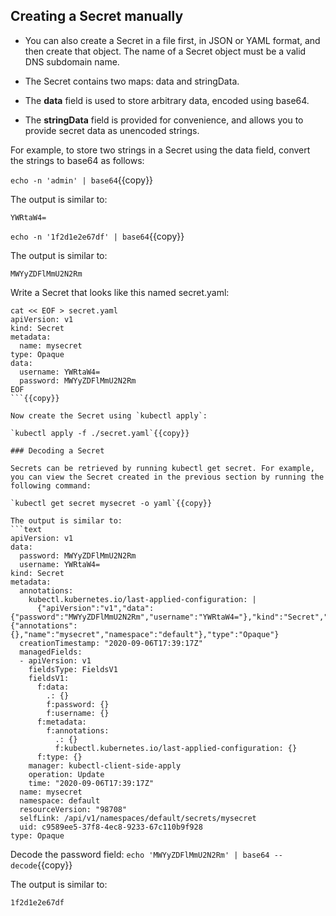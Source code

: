 ## Creating a Secret manually 

- You can also create a Secret in a file first, in JSON or YAML format, and then create that object. The name of a Secret object must be a valid DNS subdomain name. 

- The Secret contains two maps: data and stringData. 

- The **data** field is used to store arbitrary data, encoded using base64. 

- The **stringData** field is provided for convenience, and allows you to provide secret data as unencoded strings.

For example, to store two strings in a Secret using the data field, convert the strings to base64 as follows:

`echo -n 'admin' | base64`{{copy}}

The output is similar to:
```text
YWRtaW4=
```

`echo -n '1f2d1e2e67df' | base64`{{copy}}

The output is similar to:
```text
MWYyZDFlMmU2N2Rm
```

Write a Secret that looks like this named secret.yaml:

```
cat << EOF > secret.yaml
apiVersion: v1
kind: Secret
metadata:
  name: mysecret
type: Opaque
data:
  username: YWRtaW4=
  password: MWYyZDFlMmU2N2Rm
EOF
```{{copy}}

Now create the Secret using `kubectl apply`:

`kubectl apply -f ./secret.yaml`{{copy}}

### Decoding a Secret

Secrets can be retrieved by running kubectl get secret. For example, you can view the Secret created in the previous section by running the following command:

`kubectl get secret mysecret -o yaml`{{copy}}

The output is similar to:
```text
apiVersion: v1
data:
  password: MWYyZDFlMmU2N2Rm
  username: YWRtaW4=
kind: Secret
metadata:
  annotations:
    kubectl.kubernetes.io/last-applied-configuration: |
      {"apiVersion":"v1","data":{"password":"MWYyZDFlMmU2N2Rm","username":"YWRtaW4="},"kind":"Secret","metadata":{"annotations":{},"name":"mysecret","namespace":"default"},"type":"Opaque"}
  creationTimestamp: "2020-09-06T17:39:17Z"
  managedFields:
  - apiVersion: v1
    fieldsType: FieldsV1
    fieldsV1:
      f:data:
        .: {}
        f:password: {}
        f:username: {}
      f:metadata:
        f:annotations:
          .: {}
          f:kubectl.kubernetes.io/last-applied-configuration: {}
      f:type: {}
    manager: kubectl-client-side-apply
    operation: Update
    time: "2020-09-06T17:39:17Z"
  name: mysecret
  namespace: default
  resourceVersion: "98708"
  selfLink: /api/v1/namespaces/default/secrets/mysecret
  uid: c9589ee5-37f8-4ec8-9233-67c110b9f928
type: Opaque
```

Decode the password field:
`echo 'MWYyZDFlMmU2N2Rm' | base64 --decode`{{copy}}

The output is similar to:
```text
1f2d1e2e67df
```